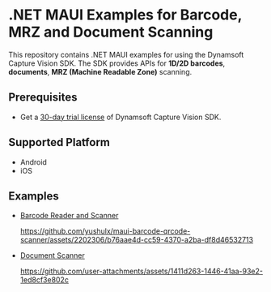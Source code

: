 # .NET MAUI Examples for Barcode, MRZ and Document Scanning

This repository contains .NET MAUI examples for using the Dynamsoft Capture Vision SDK. The SDK provides APIs for **1D/2D barcodes**, **documents**, **MRZ (Machine Readable Zone)** scanning.

## Prerequisites
- Get a [30-day trial license](https://www.dynamsoft.com/customer/license/trialLicense/?product=dcv&package=cross-platform) of Dynamsoft Capture Vision SDK.


## Supported Platform
- Android
- iOS

## Examples
- [Barcode Reader and Scanner](./examples/BarcodeQrScanner/)
    
    https://github.com/yushulx/maui-barcode-qrcode-scanner/assets/2202306/b76aae4d-cc59-4370-a2ba-df8d46532713

- [Document Scanner](./examples/DocumentScanner/)

    https://github.com/user-attachments/assets/1411d263-1446-41aa-93e2-1ed8cf3e802c
